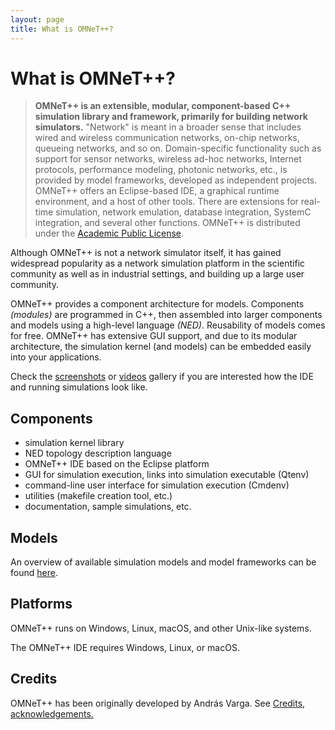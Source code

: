 ```yaml
---
layout: page
title: What is OMNeT++?
---
```

# What is OMNeT++?

> **OMNeT++ is an extensible, modular, component-based C++ simulation library and framework, primarily for building
> network simulators.** "Network" is meant in a broader sense that includes wired and wireless communication networks,
> on-chip networks, queueing networks, and so on. Domain-specific functionality such as support for sensor networks,
> wireless ad-hoc networks, Internet protocols, performance modeling, photonic networks, etc., is provided by model
> frameworks, developed as independent projects. OMNeT++ offers an Eclipse-based IDE, a graphical runtime environment,
> and a host of other tools. There are extensions for real-time simulation, network emulation, database integration,
> SystemC integration, and several other functions. OMNeT++ is distributed under the [Academic Public License](license).

Although OMNeT++ is not a network simulator itself, it has gained widespread popularity as a network simulation
platform in the scientific community as well as in industrial settings, and building up a large user community.

OMNeT++ provides a component architecture for models. Components _(modules)_ are programmed in C++, then assembled
into larger components and models using a high-level language _(NED)_. Reusability of models comes for free. OMNeT++
has extensive GUI support, and due to its modular architecture, the simulation kernel (and models) can be embedded
easily into your applications.

Check the [screenshots](screenshots) or [videos](videos) gallery if you are interested how the IDE and
running simulations look like.

## Components

* simulation kernel library
* NED topology description language
* OMNeT++ IDE based on the Eclipse platform
* GUI for simulation execution, links into simulation executable (Qtenv)
* command-line user interface for simulation execution (Cmdenv)
* utilities (makefile creation tool, etc.)
* documentation, sample simulations, etc.

## Models

An overview of available simulation models and model frameworks can be found [here](models).

## Platforms

OMNeT++ runs on Windows, Linux, macOS, and other Unix-like systems.

The OMNeT++ IDE requires Windows, Linux, or macOS.

## Credits

OMNeT++ has been originally developed by András Varga. See [Credits, acknowledgements.](/intro/credits)

